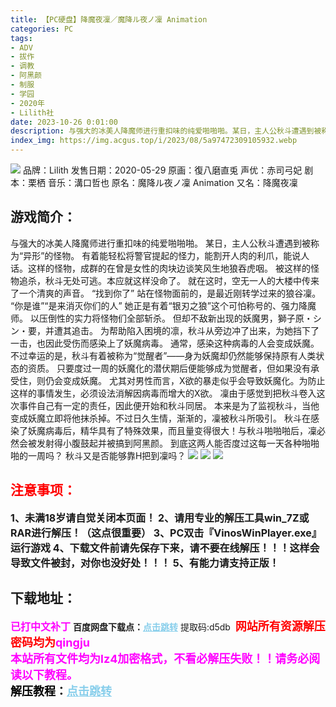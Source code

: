 ```yaml
---
title: 【PC硬盘】降魔夜凜／魔降ル夜ノ凜 Animation
categories: PC
tags:
- ADV
- 拔作
- 调教
- 阿黑颜
- 制服
- 学园
- 2020年
- Lilith社
date: 2023-10-26 0:01:00
description: 与强大的冰美人降魔师进行重扣味的纯爱啪啪啪。某日，主人公秋斗遭遇到被称为“异形”的怪物。有着能轻松将警官提起的怪力，能割开人肉的利爪，能说人话。这样的怪物，成群的在曾是女性的肉块边谈笑风生地狼吞虎咽。被这样的怪物追杀，秋斗无处可逃。本应就这样没命了。就在这时，空无一人的大楼中传来了一个清爽的声音。“找到你了”站在怪物面前的，是最近刚转学过来的狼谷凜。“你是谁”“是来消灭你们的人”她正是有着“银刃之狼”这个可怕称号的、强力降魔师。
index_img: https://img.acgus.top/i/2023/08/5a97472309105932.webp
---
```

![](https://img.acgus.top/i/2023/08/5a97472309105932.webp)
品牌：Lilith
发售日期：2020-05-29
原画：復八磨直兎
声优：赤司弓妃
剧本：栗栖
音乐：溝口哲也
原名：魔降ル夜ノ凜 Animation
又名：降魔夜凜

## 游戏简介：
与强大的冰美人降魔师进行重扣味的纯爱啪啪啪。
某日，主人公秋斗遭遇到被称为“异形”的怪物。
有着能轻松将警官提起的怪力，能割开人肉的利爪，能说人话。这样的怪物，成群的在曾是女性的肉块边谈笑风生地狼吞虎咽。
被这样的怪物追杀，秋斗无处可逃。本应就这样没命了。
就在这时，空无一人的大楼中传来了一个清爽的声音。
“找到你了”
站在怪物面前的，是最近刚转学过来的狼谷凜。
“你是谁”“是来消灭你们的人”
她正是有着“银刃之狼”这个可怕称号的、强力降魔师。
以压倒性的实力将怪物们全部斩杀。
但却不敌新出现的妖魔男，獅子原・シン・要，并遭其追击。
为帮助陷入困境的凛，秋斗从旁边冲了出来，为她挡下了一击，也因此受伤而感染上了妖魔病毒。
通常，感染这种病毒的人会变成妖魔。不过幸运的是，秋斗有着被称为“觉醒者”——身为妖魔却仍然能够保持原有人类状态的资质。
只要度过一周的妖魔化的潜伏期后便能够成为觉醒者，但如果没有承受住，则仍会变成妖魔。
尤其对男性而言，X欲的暴走似乎会导致妖魔化。为防止这样的事情发生，必须设法消解因病毒而增大的X欲。
凜由于感觉到把秋斗卷入这次事件自己有一定的责任，因此便开始和秋斗同居。
本来是为了监视秋斗，当他变成妖魔立即将他抹杀掉。不过日久生情，渐渐的，凜被秋斗所吸引。
秋斗在感染了妖魔病毒后，精华具有了特殊效果，而且量变得很大！与秋斗啪啪啪后，凜必然会被发射得小腹鼓起并被搞到阿黑颜。
到底这两人能否度过这每一天各种啪啪啪的一周吗？
秋斗又是否能够靠H把到凜吗？
![](https://img.acgus.top/i/2023/08/4f8e2e0431105938.webp)
![](https://img.acgus.top/i/2023/08/5211bb0182105936.webp)
![](https://img.acgus.top/i/2023/08/3a73250b70105934.webp)






## <font color=#FF0000 >注意事项：</font>
<font size=3><b>1、未满18岁请自觉关闭本页面！
2、请用专业的解压工具win_7Z或RAR进行解压！（这点很重要）
3、PC双击『VinosWinPlayer.exe』运行游戏
4、下载文件前请先保存下来，请不要在线解压！！！这样会导致文件被封，对你也没好处！！！
5、有能力请支持正版！</b></font>

## 下载地址：
<font color=#FF00FF size=3><b>已打中文补丁</b></font>
<b>百度网盘下载点：</b><a href="https://pan.baidu.com/s/1WKdLowvPl05fO7NkoBPpug?pwd=d5db" style="color: #87CEEB;"><b>点击跳转</b></a> 提取码:d5db
<a style="padding: 0" href="https://post.qingju.org/AD/"><img style="max-width:100%" src="https://img.acgus.top/i/2024/07/478f689b8021d8d499ab43d21acf137a.gif" alt=""></a>
<b><font color=#FF0000 size=4>网站所有资源解压密码均为</b></font><b><font color=#FF00FF size=4>qingju</font><font color=#FF0000 ></font></b><br><b><font color=#FF00FF size=4>本站所有文件均为lz4加密格式，不看必解压失败！！请务必阅读以下教程。</b></font><br><b><font color=#000 size=4>解压教程：</b><a href="https://post.qingju.org/tutorial/000/" style="color: #87CEEB;"><b>点击跳转</b></a>
